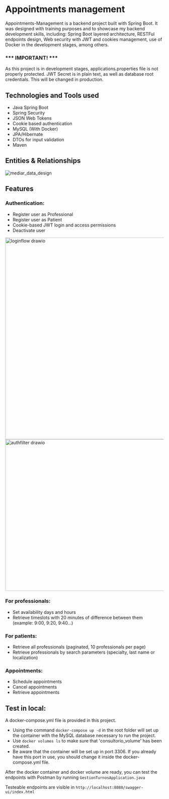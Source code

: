 # Appointments management

Appointments-Management is a backend project built with Spring Boot. It was designed with training purposes and to showcase my backend development skills, including: Spring Boot layered architecture, RESTFul endpoints design, Web security with JWT and cookies management, use of Docker in the development stages, among others.

### *** IMPORTANT! ***
As this project is in development stages, applications.properties file is not properly protected. 
JWT Secret is in plain text, as well as database root credentials. 
This will be changed in production.

## Technologies and Tools used
- Java Spring Boot
- Spring Security
- JSON Web Tokens
- Cookie based authentication
- MySQL (With Docker)
- JPA/Hibernate
- DTOs for input validation
- Maven

## Entities & Relationships
![mediar_data_design](https://github.com/user-attachments/assets/3181ec9a-1f7b-40fb-a5c9-0338bfae666d)


## Features
### Authentication:
- Register user as Professional
- Register user as Patient
- Cookie-based JWT login and access permissions
- Deactivate user
<img width="845" height="640" alt="loginflow drawio" src="https://github.com/user-attachments/assets/35d8cbaa-8de4-4f23-8f2d-8fdc18768eaa" />

<img width="741" height="481" alt="authfilter drawio" src="https://github.com/user-attachments/assets/024a64a5-7ded-4f36-b68f-6f3e357061d9" />


### For professionals:
- Set availability days and hours
- Retrieve timeslots with 20 minutes of difference between them (example: 9:00, 9:20, 9:40...)

### For patients:
- Retrieve all professionals (paginated, 10 professionals per page)
- Retrieve professionals by search parameters (specialty, last name or localization)

### Appointments:
- Schedule appointments
- Cancel appointments
- Retrieve appointments

## Test in local:
A docker-compose.yml file is provided in this project. 
- Using the command `docker-compose up -d` in the root folder will set up the container with the MySQL database necessary to run the project. 
- Use `docker volumes ls` to make sure that 'consultorio_volume' has been created.
- Be aware that the container will be set up in port 3306. If you already have this port in use, you should change it inside the docker-compose.yml file.

After the docker container and docker volume are ready, you can test the endpoints with Postman by running `GestionTurnosApplication.java`

Testeable endpoints are visible in 
`http://localhost:8080/swagger-ui/index.html`
   

